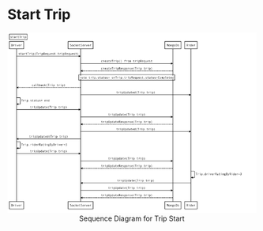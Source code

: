 # Start Trip


<center><img src ="../images/sequence-diagram/start-trip.png"></center>

<center>Sequence Diagram for Trip Start</center>

